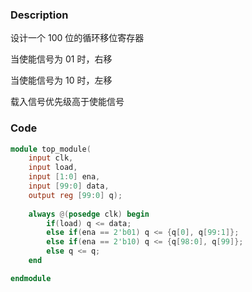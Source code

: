 ### Description
设计一个 $100$ 位的循环移位寄存器

当使能信号为 $01$ 时，右移

当使能信号为 $10$ 时，左移

载入信号优先级高于使能信号
### Code

``` verilog
module top_module(
    input clk,
    input load,
    input [1:0] ena,
    input [99:0] data,
    output reg [99:0] q); 
    
    always @(posedge clk) begin
        if(load) q <= data;
        else if(ena == 2'b01) q <= {q[0], q[99:1]};
        else if(ena == 2'b10) q <= {q[98:0], q[99]};
        else q <= q;
    end

endmodule

```

